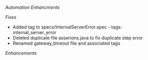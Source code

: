 *Automation Enhancments*

_Fixes_

* Added tag to specs/InternalServerError.spec - tags: internal_server_error
* Deleted duplicate file asserions.java to fix duplicate step error
* Renamed gateway_timeout file and associated tags

_Enhancements_